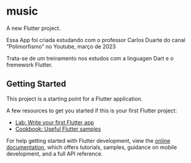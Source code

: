 # music

A new Flutter project.

Essa App foi criada estudando com o professor Carlos Duarte do canal “Polimorfismo” no Youtube, março de 2023

Trata-se de um treinamento nos estudos com a linguagen Dart e o fremework Flutter.

## Getting Started

This project is a starting point for a Flutter application.

A few resources to get you started if this is your first Flutter project:

- [Lab: Write your first Flutter app](https://docs.flutter.dev/get-started/codelab)
- [Cookbook: Useful Flutter samples](https://docs.flutter.dev/cookbook)

For help getting started with Flutter development, view the
[online documentation](https://docs.flutter.dev/), which offers tutorials,
samples, guidance on mobile development, and a full API reference.
